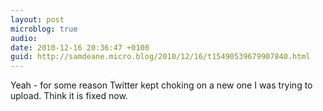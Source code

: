 ```yaml
---
layout: post
microblog: true
audio: 
date: 2010-12-16 20:36:47 +0100
guid: http://samdeane.micro.blog/2010/12/16/t15490539679907840.html
---
```

Yeah - for some reason Twitter kept choking on a new one I was trying to upload. Think it is fixed now.
